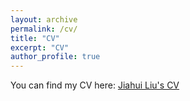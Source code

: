 ```yaml
---
layout: archive
permalink: /cv/
title: "CV"
excerpt: "CV"
author_profile: true
---
```


You can find my CV here: [Jiahui Liu's CV](CV_JiahuiLiu_updated.pdf)
